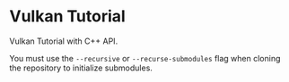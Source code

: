 # Vulkan Tutorial

Vulkan Tutorial with C++ API.

You must use the `--recursive` or `--recurse-submodules` flag when cloning the repository to initialize submodules.
